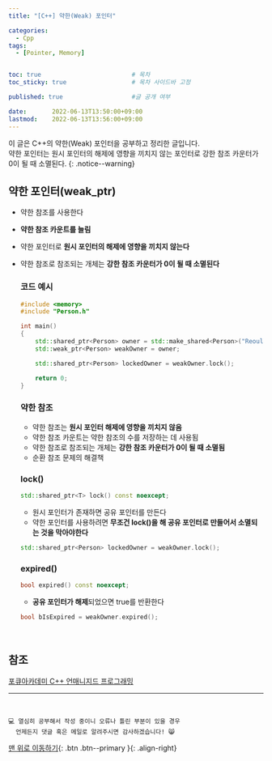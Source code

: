 ```yaml
---
title: "[C++] 약한(Weak) 포인터" 

categories:
  - Cpp
tags:
  - [Pointer, Memory]


toc: true                         # 목차
toc_sticky: true                  # 목차 사이드바 고정

published: true                   #글 공개 여부

date:       2022-06-13T13:50:00+09:00
lastmod:    2022-06-13T13:56:00+09:00
---
```


<!-- description : 25자에서 160자 사이 -->
이 글은 C++의 약한(Weak) 포인터을 공부하고 정리한 글입니다.<br>
약한 포인터는 원시 포인터의 해제에 영향을 끼치지 않는 포인터로 강한 참조 카운터가 0이 될 때 소멸된다.
{: .notice--warning}

## 약한 포인터(weak_ptr)
- 약한 참조를 사용한다
- **약한 참조 카운트를 늘림**
- 약한 포인터로 **원시 포인터의 해제에 영향을 끼치지 않는다**
- 약한 참조로 참조되는 개체는 **강한 참조 카운터가 0이 될 때 소멸된다**

  ### 코드 예시

  ```cpp
  #include <memory>
  #include "Person.h"

  int main()
  {
      std::shared_ptr<Person> owner = std::make_shared<Person>("Reoul");
      std::weak_ptr<Person> weakOwner = owner;

      std::shared_ptr<Person> lockedOwner = weakOwner.lock();

      return 0;
  }
  ```

  ### 약한 참조
  - 약한 참조는 **원시 포인터 해제에 영향을 끼치지 않음**
  - 약한 참조 카운트는 약한 참조의 수를 저장하는 데 사용됨
  - 약한 참조로 참조되는 개체는 **강한 참조 카운터가 0이 될 때 소멸됨**
  - 순환 참조 문제의 해결책

  ### lock()
  
  ```cpp
  std::shared_ptr<T> lock() const noexcept;
  ```
  
  - 원시 포인터가 존재하면 공유 포인터를 만든다
  - 약한 포인터를 사용하려면 **무조건 lock()을 해 공유 포인터로 만들어서 소멸되는 것을 막아야한다**
  
  ```cpp
  std::shared_ptr<Person> lockedOwner = weakOwner.lock();
  ```
  
  ### expired()
  
  ```cpp
  bool expired() const noexcept;
  ```
  
  - **공유 포인터가 해제**되었으면 true를 반환한다
  
  ```cpp
  bool bIsExpired = weakOwner.expired();
  ```

<br>

## 참조
[포큐아카데미 C++ 언매니지드 프로그래밍](https://pocu-ko.teachable.com/p/comp3200)

***
<br>

    💻 열심히 공부해서 작성 중이니 오류나 틀린 부분이 있을 경우 
      언제든지 댓글 혹은 메일로 알려주시면 감사하겠습니다! 😸


[맨 위로 이동하기](#){: .btn .btn--primary }{: .align-right}